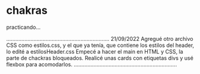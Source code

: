 # chakras
practicando...

....................................................................
21/09/2022
Agregué otro archivo CSS como estilos.css, y el que ya tenía, que contiene los estilos del header, lo edité a estilosHeader.css
Empecé a hacer el main en HTML y CSS, la parte de chackras bloqueados. Realicé unas cards con etiquetas divs y usé flexbox para acomodarlos.
....................................................................
